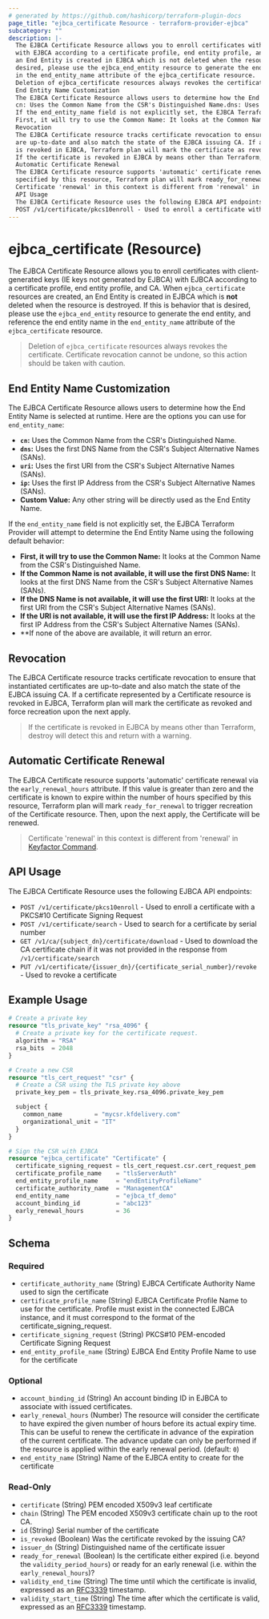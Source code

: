 ```yaml
---
# generated by https://github.com/hashicorp/terraform-plugin-docs
page_title: "ejbca_certificate Resource - terraform-provider-ejbca"
subcategory: ""
description: |-
  The EJBCA Certificate Resource allows you to enroll certificates with client-generated keys (IE keys not generated by EJBCA)
  with EJBCA according to a certificate profile, end entity profile, and CA. When ejbca_certificate resources are created,
  an End Entity is created in EJBCA which is not deleted when the resource is destroyed. If this is behavior that is
  desired, please use the ejbca_end_entity resource to generate the end entity, and reference the end entity name
  in the end_entity_name attribute of the ejbca_certificate resource.
  Deletion of ejbca_certificate resources always revokes the certificate. Certificate revocation cannot be undone, so this action should be taken with caution.
  End Entity Name Customization
  The EJBCA Certificate Resource allows users to determine how the End Entity Name is selected at runtime. Here are the options you can use for end_entity_name:
  cn: Uses the Common Name from the CSR's Distinguished Name.dns: Uses the first DNS Name from the CSR's Subject Alternative Names (SANs).uri: Uses the first URI from the CSR's Subject Alternative Names (SANs).ip: Uses the first IP Address from the CSR's Subject Alternative Names (SANs).Custom Value: Any other string will be directly used as the End Entity Name.
  If the end_entity_name field is not explicitly set, the EJBCA Terraform Provider will attempt to determine the End Entity Name using the following default behavior:
  First, it will try to use the Common Name: It looks at the Common Name from the CSR's Distinguished Name.If the Common Name is not available, it will use the first DNS Name: It looks at the first DNS Name from the CSR's Subject Alternative Names (SANs).If the DNS Name is not available, it will use the first URI: It looks at the first URI from the CSR's Subject Alternative Names (SANs).If the URI is not available, it will use the first IP Address: It looks at the first IP Address from the CSR's Subject Alternative Names (SANs).**If none of the above are available, it will return an error.
  Revocation
  The EJBCA Certificate resource tracks certificate revocation to ensure that instantiated certificates
  are up-to-date and also match the state of the EJBCA issuing CA. If a certificate represented by a Certificate resource
  is revoked in EJBCA, Terraform plan will mark the certificate as revoked and force recreation upon the next apply.
  If the certificate is revoked in EJBCA by means other than Terraform, destroy will detect this and return with awarning.
  Automatic Certificate Renewal
  The EJBCA Certificate resource supports 'automatic' certificate renewal via the early_renewal_hours attribute. If this value is greater than zero and the certificate is known to expire within the number of hours
  specified by this resource, Terraform plan will mark ready_for_renewal  to trigger recreation of the Certificate resource. Then, upon the next apply, the Certificate will be renewed.
  Certificate 'renewal' in this context is different from 'renewal' in Keyfactor Command.
  API Usage
  The EJBCA Certificate Resource uses the following EJBCA API endpoints:
  POST /v1/certificate/pkcs10enroll - Used to enroll a certificate with a PKCS#10 Certificate Signing RequestPOST /v1/certificate/search - Used to search for a certificate by serial numberGET /v1/ca/{subject_dn}/certificate/download - Used to download the CA certificate chain if it was not provided in the response from /v1/certificate/searchPUT /v1/certificate/{issuer_dn}/{certificate_serial_number}/revoke - Used to revoke a certificate
---
```


# ejbca_certificate (Resource)

The EJBCA Certificate Resource allows you to enroll certificates with client-generated keys (IE keys not generated by EJBCA)
with EJBCA according to a certificate profile, end entity profile, and CA. When `ejbca_certificate` resources are created,
an End Entity is created in EJBCA which is **not** deleted when the resource is destroyed. If this is behavior that is
desired, please use the `ejbca_end_entity` resource to generate the end entity, and reference the end entity name
in the `end_entity_name` attribute of the `ejbca_certificate` resource.

> Deletion of `ejbca_certificate` resources always revokes the certificate. Certificate revocation cannot be undone, so this action should be taken with caution.

## End Entity Name Customization

The EJBCA Certificate Resource allows users to determine how the End Entity Name is selected at runtime. Here are the options you can use for `end_entity_name`:

* **`cn`:** Uses the Common Name from the CSR's Distinguished Name.
* **`dns`:** Uses the first DNS Name from the CSR's Subject Alternative Names (SANs).
* **`uri`:** Uses the first URI from the CSR's Subject Alternative Names (SANs).
* **`ip`:** Uses the first IP Address from the CSR's Subject Alternative Names (SANs).
* **Custom Value:** Any other string will be directly used as the End Entity Name.

If the `end_entity_name` field is not explicitly set, the EJBCA Terraform Provider will attempt to determine the End Entity Name using the following default behavior:

* **First, it will try to use the Common Name:** It looks at the Common Name from the CSR's Distinguished Name.
* **If the Common Name is not available, it will use the first DNS Name:** It looks at the first DNS Name from the CSR's Subject Alternative Names (SANs).
* **If the DNS Name is not available, it will use the first URI:** It looks at the first URI from the CSR's Subject Alternative Names (SANs).
* **If the URI is not available, it will use the first IP Address:** It looks at the first IP Address from the CSR's Subject Alternative Names (SANs).
* **If none of the above are available, it will return an error.

## Revocation

The EJBCA Certificate resource tracks certificate revocation to ensure that instantiated certificates
are up-to-date and also match the state of the EJBCA issuing CA. If a certificate represented by a Certificate resource
is revoked in EJBCA, Terraform plan will mark the certificate as revoked and force recreation upon the next apply.

> If the certificate is revoked in EJBCA by means other than Terraform, destroy will detect this and return with a 
warning.

## Automatic Certificate Renewal

The EJBCA Certificate resource supports 'automatic' certificate renewal via the `early_renewal_hours` attribute. If this value is greater than zero and the certificate is known to expire within the number of hours 
specified by this resource, Terraform plan will mark `ready_for_renewal`  to trigger recreation of the Certificate resource. Then, upon the next apply, the Certificate will be renewed.

> Certificate 'renewal' in this context is different from 'renewal' in [Keyfactor Command](https://www.keyfactor.com/products/command/).

## API Usage

The EJBCA Certificate Resource uses the following EJBCA API endpoints:

* `POST /v1/certificate/pkcs10enroll` - Used to enroll a certificate with a PKCS#10 Certificate Signing Request
* `POST /v1/certificate/search` - Used to search for a certificate by serial number
* `GET /v1/ca/{subject_dn}/certificate/download` - Used to download the CA certificate chain if it was not provided in the response from `/v1/certificate/search`
* `PUT /v1/certificate/{issuer_dn}/{certificate_serial_number}/revoke` - Used to revoke a certificate

## Example Usage

```terraform
# Create a private key
resource "tls_private_key" "rsa_4096" {
  # Create a private key for the certificate request.
  algorithm = "RSA"
  rsa_bits  = 2048
}

# Create a new CSR
resource "tls_cert_request" "csr" {
  # Create a CSR using the TLS private key above
  private_key_pem = tls_private_key.rsa_4096.private_key_pem

  subject {
    common_name         = "mycsr.kfdelivery.com"
    organizational_unit = "IT"
  }
}

# Sign the CSR with EJBCA
resource "ejbca_certificate" "Certificate" {
  certificate_signing_request = tls_cert_request.csr.cert_request_pem
  certificate_profile_name    = "tlsServerAuth"
  end_entity_profile_name     = "endEntityProfileName"
  certificate_authority_name  = "ManagementCA"
  end_entity_name             = "ejbca_tf_demo"
  account_binding_id          = "abc123"
  early_renewal_hours         = 36
}
```

<!-- schema generated by tfplugindocs -->
## Schema

### Required

- `certificate_authority_name` (String) EJBCA Certificate Authority Name used to sign the certificate
- `certificate_profile_name` (String) EJBCA Certificate Profile Name to use for the certificate. Profile must exist in the connected EJBCA instance, and it must correspond to the format of the certificate_signing_request.
- `certificate_signing_request` (String) PKCS#10 PEM-encoded Certificate Signing Request
- `end_entity_profile_name` (String) EJBCA End Entity Profile Name to use for the certificate

### Optional

- `account_binding_id` (String) An account binding ID in EJBCA to associate with issued certificates.
- `early_renewal_hours` (Number) The resource will consider the certificate to have expired the given number of hours before its actual expiry time. This can be useful to renew the certificate in advance of the expiration of the current certificate. The advance update can only be performed if the resource is applied within the early renewal period. (default: `0`)
- `end_entity_name` (String) Name of the EJBCA entity to create for the certificate

### Read-Only

- `certificate` (String) PEM encoded X509v3 leaf certificate
- `chain` (String) The PEM encoded X509v3 certificate chain up to the root CA.
- `id` (String) Serial number of the certificate
- `is_revoked` (Boolean) Was the certificate revoked by the issuing CA?
- `issuer_dn` (String) Distinguished name of the certificate issuer
- `ready_for_renewal` (Boolean) Is the certificate either expired (i.e. beyond the `validity_period_hours`) or ready for an early renewal (i.e. within the `early_renewal_hours`)?
- `validity_end_time` (String) The time until which the certificate is invalid, expressed as an [RFC3339](https://datatracker.ietf.org/doc/html/rfc3339) timestamp.
- `validity_start_time` (String) The time after which the certificate is valid, expressed as an [RFC3339](https://datatracker.ietf.org/doc/html/rfc3339) timestamp.
